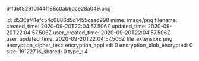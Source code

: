61fd6f82910144f188c0ab6dce28a049.png

id: d536af41efc54c0886d5d1455caad998
mime: image/png
filename: 
created_time: 2020-09-20T22:04:57.506Z
updated_time: 2020-09-20T22:04:57.506Z
user_created_time: 2020-09-20T22:04:57.506Z
user_updated_time: 2020-09-20T22:04:57.506Z
file_extension: png
encryption_cipher_text: 
encryption_applied: 0
encryption_blob_encrypted: 0
size: 191227
is_shared: 0
type_: 4